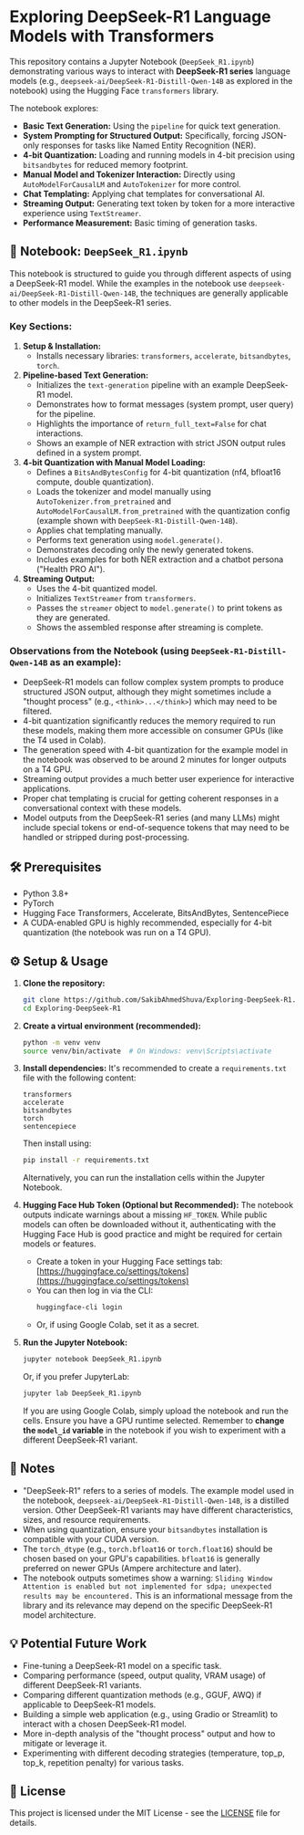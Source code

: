 # Exploring DeepSeek-R1 Language Models with Transformers

This repository contains a Jupyter Notebook (`DeepSeek_R1.ipynb`) demonstrating various ways to interact with **DeepSeek-R1 series** language models (e.g., `deepseek-ai/DeepSeek-R1-Distill-Qwen-14B` as explored in the notebook) using the Hugging Face `transformers` library.

The notebook explores:
*   **Basic Text Generation:** Using the `pipeline` for quick text generation.
*   **System Prompting for Structured Output:** Specifically, forcing JSON-only responses for tasks like Named Entity Recognition (NER).
*   **4-bit Quantization:** Loading and running models in 4-bit precision using `bitsandbytes` for reduced memory footprint.
*   **Manual Model and Tokenizer Interaction:** Directly using `AutoModelForCausalLM` and `AutoTokenizer` for more control.
*   **Chat Templating:** Applying chat templates for conversational AI.
*   **Streaming Output:** Generating text token by token for a more interactive experience using `TextStreamer`.
*   **Performance Measurement:** Basic timing of generation tasks.

## 🚀 Notebook: `DeepSeek_R1.ipynb`

This notebook is structured to guide you through different aspects of using a DeepSeek-R1 model. While the examples in the notebook use `deepseek-ai/DeepSeek-R1-Distill-Qwen-14B`, the techniques are generally applicable to other models in the DeepSeek-R1 series.

### Key Sections:

1.  **Setup & Installation:**
    *   Installs necessary libraries: `transformers`, `accelerate`, `bitsandbytes`, `torch`.
2.  **Pipeline-based Text Generation:**
    *   Initializes the `text-generation` pipeline with an example DeepSeek-R1 model.
    *   Demonstrates how to format messages (system prompt, user query) for the pipeline.
    *   Highlights the importance of `return_full_text=False` for chat interactions.
    *   Shows an example of NER extraction with strict JSON output rules defined in a system prompt.
3.  **4-bit Quantization with Manual Model Loading:**
    *   Defines a `BitsAndBytesConfig` for 4-bit quantization (nf4, bfloat16 compute, double quantization).
    *   Loads the tokenizer and model manually using `AutoTokenizer.from_pretrained` and `AutoModelForCausalLM.from_pretrained` with the quantization config (example shown with `DeepSeek-R1-Distill-Qwen-14B`).
    *   Applies chat templating manually.
    *   Performs text generation using `model.generate()`.
    *   Demonstrates decoding only the newly generated tokens.
    *   Includes examples for both NER extraction and a chatbot persona ("Health PRO AI").
4.  **Streaming Output:**
    *   Uses the 4-bit quantized model.
    *   Initializes `TextStreamer` from `transformers`.
    *   Passes the `streamer` object to `model.generate()` to print tokens as they are generated.
    *   Shows the assembled response after streaming is complete.

### Observations from the Notebook (using `DeepSeek-R1-Distill-Qwen-14B` as an example):

*   DeepSeek-R1 models can follow complex system prompts to produce structured JSON output, although they might sometimes include a "thought process" (e.g., `<think>...</think>`) which may need to be filtered.
*   4-bit quantization significantly reduces the memory required to run these models, making them more accessible on consumer GPUs (like the T4 used in Colab).
*   The generation speed with 4-bit quantization for the example model in the notebook was observed to be around 2 minutes for longer outputs on a T4 GPU.
*   Streaming output provides a much better user experience for interactive applications.
*   Proper chat templating is crucial for getting coherent responses in a conversational context with these models.
*   Model outputs from the DeepSeek-R1 series (and many LLMs) might include special tokens or end-of-sequence tokens that may need to be handled or stripped during post-processing.

## 🛠️ Prerequisites

*   Python 3.8+
*   PyTorch
*   Hugging Face Transformers, Accelerate, BitsAndBytes, SentencePiece
*   A CUDA-enabled GPU is highly recommended, especially for 4-bit quantization (the notebook was run on a T4 GPU).

## ⚙️ Setup & Usage

1.  **Clone the repository:**
    ```bash
    git clone https://github.com/SakibAhmedShuva/Exploring-DeepSeek-R1.git
    cd Exploring-DeepSeek-R1
    ```

2.  **Create a virtual environment (recommended):**
    ```bash
    python -m venv venv
    source venv/bin/activate  # On Windows: venv\Scripts\activate
    ```

3.  **Install dependencies:**
    It's recommended to create a `requirements.txt` file with the following content:
    ```
    transformers
    accelerate
    bitsandbytes
    torch
    sentencepiece
    ```
    Then install using:
    ```bash
    pip install -r requirements.txt
    ```
    Alternatively, you can run the installation cells within the Jupyter Notebook.

4.  **Hugging Face Hub Token (Optional but Recommended):**
    The notebook outputs indicate warnings about a missing `HF_TOKEN`. While public models can often be downloaded without it, authenticating with the Hugging Face Hub is good practice and might be required for certain models or features.
    *   Create a token in your Hugging Face settings tab: [https://huggingface.co/settings/tokens](https://huggingface.co/settings/tokens)
    *   You can then log in via the CLI:
        ```bash
        huggingface-cli login
        ```
    *   Or, if using Google Colab, set it as a secret.

5.  **Run the Jupyter Notebook:**
    ```bash
    jupyter notebook DeepSeek_R1.ipynb
    ```
    Or, if you prefer JupyterLab:
    ```bash
    jupyter lab DeepSeek_R1.ipynb
    ```
    If you are using Google Colab, simply upload the notebook and run the cells. Ensure you have a GPU runtime selected.
    Remember to **change the `model_id` variable** in the notebook if you wish to experiment with a different DeepSeek-R1 variant.

## 📝 Notes

*   "DeepSeek-R1" refers to a series of models. The example model used in the notebook, `deepseek-ai/DeepSeek-R1-Distill-Qwen-14B`, is a distilled version. Other DeepSeek-R1 variants may have different characteristics, sizes, and resource requirements.
*   When using quantization, ensure your `bitsandbytes` installation is compatible with your CUDA version.
*   The `torch_dtype` (e.g., `torch.bfloat16` or `torch.float16`) should be chosen based on your GPU's capabilities. `bfloat16` is generally preferred on newer GPUs (Ampere architecture and later).
*   The notebook outputs sometimes show a warning: `Sliding Window Attention is enabled but not implemented for sdpa; unexpected results may be encountered.` This is an informational message from the library and its relevance may depend on the specific DeepSeek-R1 model architecture.

## 💡 Potential Future Work

*   Fine-tuning a DeepSeek-R1 model on a specific task.
*   Comparing performance (speed, output quality, VRAM usage) of different DeepSeek-R1 variants.
*   Comparing different quantization methods (e.g., GGUF, AWQ) if applicable to DeepSeek-R1 models.
*   Building a simple web application (e.g., using Gradio or Streamlit) to interact with a chosen DeepSeek-R1 model.
*   More in-depth analysis of the "thought process" output and how to mitigate or leverage it.
*   Experimenting with different decoding strategies (temperature, top_p, top_k, repetition penalty) for various tasks.

## 📄 License

This project is licensed under the MIT License - see the [LICENSE](LICENSE) file for details.
